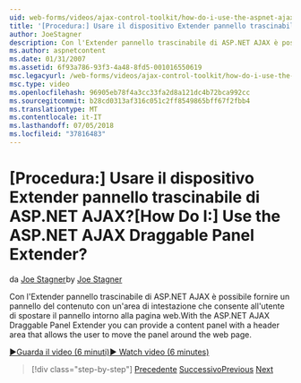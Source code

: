 ```yaml
---
uid: web-forms/videos/ajax-control-toolkit/how-do-i-use-the-aspnet-ajax-draggable-panel-extender
title: '[Procedura:] Usare il dispositivo Extender pannello trascinabile di ASP.NET AJAX? | Microsoft Docs'
author: JoeStagner
description: Con l'Extender pannello trascinabile di ASP.NET AJAX è possibile fornire un pannello del contenuto con un'area di intestazione che consente all'utente di spostare il pannello intorno alla pagina web.
ms.author: aspnetcontent
ms.date: 01/31/2007
ms.assetid: 6f93a786-93f3-4a48-8fd5-001016550619
msc.legacyurl: /web-forms/videos/ajax-control-toolkit/how-do-i-use-the-aspnet-ajax-draggable-panel-extender
msc.type: video
ms.openlocfilehash: 96905eb78f4a3cc33fa2d8a121dc4b72bca992cc
ms.sourcegitcommit: b28cd0313af316c051c2ff8549865bff67f2fbb4
ms.translationtype: MT
ms.contentlocale: it-IT
ms.lasthandoff: 07/05/2018
ms.locfileid: "37816483"
---
```

<a name="how-do-i-use-the-aspnet-ajax-draggable-panel-extender"></a><span data-ttu-id="85c7a-104">[Procedura:] Usare il dispositivo Extender pannello trascinabile di ASP.NET AJAX?</span><span class="sxs-lookup"><span data-stu-id="85c7a-104">[How Do I:] Use the ASP.NET AJAX Draggable Panel Extender?</span></span>
====================
<span data-ttu-id="85c7a-105">da [Joe Stagner](https://github.com/JoeStagner)</span><span class="sxs-lookup"><span data-stu-id="85c7a-105">by [Joe Stagner](https://github.com/JoeStagner)</span></span>

<span data-ttu-id="85c7a-106">Con l'Extender pannello trascinabile di ASP.NET AJAX è possibile fornire un pannello del contenuto con un'area di intestazione che consente all'utente di spostare il pannello intorno alla pagina web.</span><span class="sxs-lookup"><span data-stu-id="85c7a-106">With the ASP.NET AJAX Draggable Panel Extender you can provide a content panel with a header area that allows the user to move the panel around the web page.</span></span>

[<span data-ttu-id="85c7a-107">&#9654;Guarda il video (6 minuti)</span><span class="sxs-lookup"><span data-stu-id="85c7a-107">&#9654; Watch video (6 minutes)</span></span>](https://channel9.msdn.com/Blogs/ASP-NET-Site-Videos/how-do-i-use-the-aspnet-ajax-draggable-panel-extender)

> [!div class="step-by-step"]
> <span data-ttu-id="85c7a-108">[Precedente](how-do-i-use-the-aspnet-ajax-collapsable-panel-extender.md)
> [Successivo](how-do-i-use-the-aspnet-ajax-dynamicpopulate-extender.md)</span><span class="sxs-lookup"><span data-stu-id="85c7a-108">[Previous](how-do-i-use-the-aspnet-ajax-collapsable-panel-extender.md)
[Next](how-do-i-use-the-aspnet-ajax-dynamicpopulate-extender.md)</span></span>
